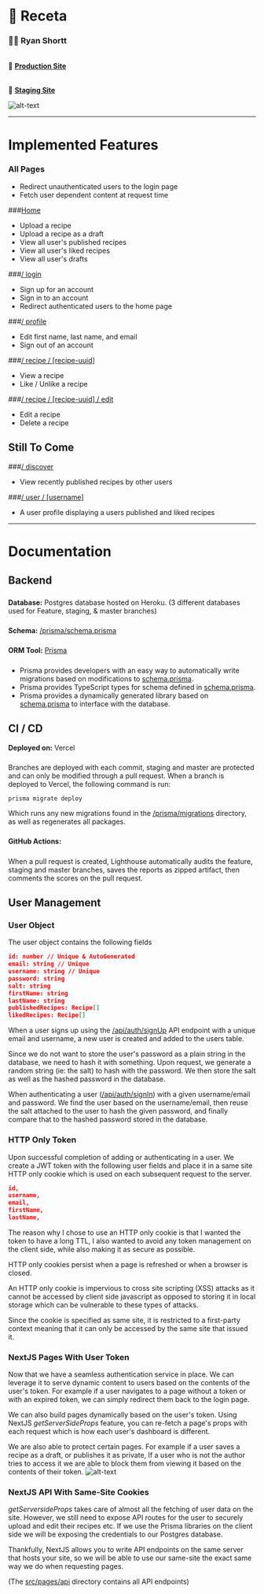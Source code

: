 # 🍔 Receta
### 👨‍🍳 **Ryan Shortt**
######
🚀 **[Production Site](https://receta.vercel.app)**
######
🚀 **[Staging Site](https://recetastaging.vercel.app)**

![alt-text](https://user-images.githubusercontent.com/100884476/161879796-f0428a94-0a63-4cad-8d32-0cfca9a50c1b.png)

---
# Implemented Features
### All Pages
- Redirect unauthenticated users to the login page
- Fetch user dependent content at request time

###[Home](https://receta.vercel.app)
- Upload a recipe
- Upload a recipe as a draft
- View all user's published recipes
- View all user's liked recipes
- View all user's drafts

###[/ login](https://receta.vercel.app/login)
- Sign up for an account
- Sign in to an account
- Redirect authenticated users to the home page

###[/ profile](https://receta.vercel.app/profile)
- Edit first name, last name, and email
- Sign out of an account

###[/ recipe / [recipe-uuid]](https://receta.vercel.app)
- View a recipe
- Like / Unlike a recipe

###[/ recipe / [recipe-uuid] / edit](https://receta.vercel.app)
- Edit a recipe
- Delete a recipe


## Still To Come
###[/ discover](https://receta.vercel.app/discover)
- View recently published recipes by other users

###[/ user / [username]](https://receta.vercel.app/user/readme)
- A user profile displaying a users published and liked recipes
---
# Documentation
## Backend
#####
**Database:** Postgres database hosted on Heroku. (3 different databases used for Feature, staging, & master branches)
#####
**Schema:** [/prisma/schema.prisma](https://github.com/ShorttRyan/receta/blob/master/prisma/schema.prisma)
#####
**ORM Tool:** [Prisma](https://www.prisma.io/)
#####
- Prisma provides developers with an easy way to automatically write migrations based on modifications to
  [schema.prisma](https://github.com/ShorttRyan/receta/blob/master/prisma/schema.prisma).
- Prisma provides TypeScript types for schema defined in
  [schema.prisma](https://github.com/ShorttRyan/receta/blob/master/prisma/schema.prisma).
- Prisma provides a dynamically generated library based on
  [schema.prisma](https://github.com/ShorttRyan/receta/blob/master/prisma/schema.prisma) to interface with the database.
## CI / CD
**Deployed on:** Vercel
#####
Branches are deployed with each commit, staging and master are protected and can only be modified through a pull request.
When a branch is deployed to Vercel, the following command is run:
```nodemon
prisma migrate deploy
```
Which runs any new migrations found in the [/prisma/migrations](https://github.com/ShorttRyan/receta/blob/master/prisma/migrations)
directory, as well as regenerates all packages.
#####
**GitHub Actions:**
#####
When a pull request is created, Lighthouse automatically audits the feature, staging and master branches,
saves the reports as zipped artifact, then comments the scores on the pull request.
## User Management
### User Object
The user object contains the following fields
```json
id: number // Unique & AutoGenerated
email: string // Unique
username: string // Unique
password: string
salt: string
firstName: string
lastName: string
publishedRecipes: Recipe[]
likedRecipes: Recipe[]
```
When a user signs up using the [/api/auth/signUp](https://github.com/ShorttRyan/receta/blob/master/src/pages/api/auth/signUp.ts)
API endpoint with a unique email and username, a new user is created and added to the users table.

Since we do not want to store the user's password as a plain string in the database, we need to hash it with something.
Upon request, we generate a random string (ie: the salt) to hash with the password. We then store the salt as well as
the hashed password in the database.

When authenticating a user ([/api/auth/signIn](https://github.com/ShorttRyan/receta/blob/master/src/pages/api/auth/signIn.ts))
with a given username/email and password.  We find the user based on the username/email, then reuse the salt attached to
the user to hash the given password, and finally compare that to the hashed password stored in the database.

### HTTP Only Token

Upon successful completion of adding or authenticating in a user. We create a JWT token with the following user fields and
place it in a same site HTTP only cookie which is used on each subsequent request to the server.
```json
id,
username,
email,
firstName,
lastName,
```
The reason why I chose to use an HTTP only cookie is that I wanted the token to have a long TTL, I also wanted to avoid any
token management on the client side, while also making it as secure as possible.

HTTP only cookies persist when a page is refreshed or when a browser is closed.

An HTTP only cookie is impervious to cross site scripting (XSS) attacks as it cannot be accessed by client side javascript as opposed
to storing it in local storage which can be vulnerable to these types of attacks.

Since the cookie is specified as same site, it is restricted to a first-party context meaning that it can only be accessed
by the same site that issued it.

### NextJS Pages With User Token
Now that we have a seamless authentication service in place. We can leverage it to serve dynamic content to users based
on the contents of the user's token. For example if a user navigates to a page without a token or with an expired token,
we can simply redirect them back to the login page.

We can also build pages dynamically based on the user's token. Using NextJS *getServerSideProps* feature,
you can re-fetch a page's props with each request which is how each user's dashboard is different.

We are also able to protect certain pages. For example if a user saves a recipe as a draft, or publishes it as private,
If a user who is not the author tries to access it we are able to block them from viewing it based on the contents of their token.
![alt-text](https://user-images.githubusercontent.com/100884476/161880183-3d56bda2-d71b-43e8-abc9-73c56edac754.png)

### NextJS API With Same-Site Cookies
*getServersideProps* takes care of almost all the fetching of user data on the site. However, we still need to expose
API routes for the user to securely upload and edit their recipes etc. If we use the Prisma libraries on the client side we
will be exposing the credentials to our Postgres database.

Thankfully, NextJS allows you to write API endpoints on the same server that hosts your site, so we will be able to use our same-site
the exact same way we do when requesting pages. 

(The [src/pages/api](https://github.com/ShorttRyan/receta/tree/master/src/pages/api) 
directory contains all API endpoints)
